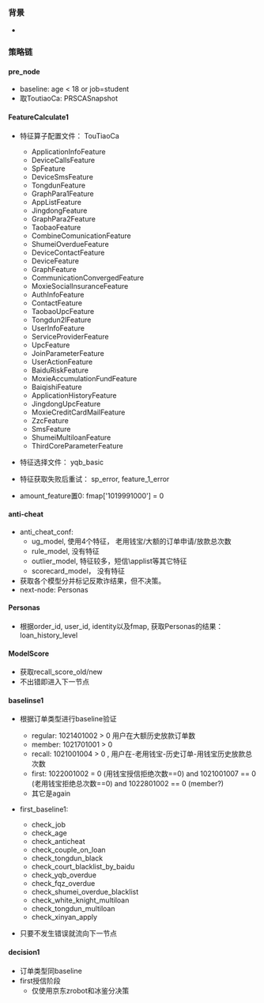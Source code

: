 ### 背景
- 

### 策略链
#### pre_node
- baseline: age < 18 or job=student
- 取ToutiaoCa: PRSCASnapshot

#### FeatureCalculate1
- 特征算子配置文件： TouTiaoCa  
    - ApplicationInfoFeature
    - DeviceCallsFeature
    - SpFeature
    - DeviceSmsFeature
    - TongdunFeature
    - GraphPara1Feature
    - AppListFeature
    - JingdongFeature
    - GraphPara2Feature
    - TaobaoFeature
    - CombineComunicationFeature
    - ShumeiOverdueFeature
    - DeviceContactFeature
    - DeviceFeature
    - GraphFeature
    - CommunicationConvergedFeature
    - MoxieSocialInsuranceFeature
    - AuthInfoFeature
    - ContactFeature
    - TaobaoUpcFeature
    - Tongdun2lFeature
    - UserInfoFeature
    - ServiceProviderFeature
    - UpcFeature
    - JoinParameterFeature
    - UserActionFeature
    - BaiduRiskFeature
    - MoxieAccumulationFundFeature
    - BaiqishiFeature
    - ApplicationHistoryFeature
    - JingdongUpcFeature
    - MoxieCreditCardMailFeature
    - ZzcFeature
    - SmsFeature
    - ShumeiMultiloanFeature
    - ThirdCoreParameterFeature
    
    
- 特征选择文件： yqb_basic
- 特征获取失败后重试： sp\_error,  feature\_1_error
- amount_feature置0: fmap['1019991000'] = 0

#### anti-cheat
- anti_cheat_conf:
   - ug_model, 使用4个特征， 老用钱宝/大额的订单申请/放款总次数
   - rule_model, 没有特征
   - outlier_model, 特征较多，短信\applist等其它特征
   - scorecard_model， 没有特征
- 获取各个模型分并标记反欺诈结果，但不决策。
- next-node: Personas

#### Personas
- 根据order_id, user_id, identity以及fmap, 获取Personas的结果： loan_history_level

#### ModelScore
- 获取recall_score_old/new
- 不出错即进入下一节点

#### baselinse1
- 根据订单类型进行baseline验证
    - regular: 1021401002 > 0 用户在大额历史放款订单数
    - member: 1021701001 > 0
    - recall: 1021001004 > 0 , 用户在-老用钱宝-历史订单-用钱宝历史放款总次数
    - first: 1022001002 = 0 (用钱宝授信拒绝次数==0) and 1021001007 == 0 (老用钱宝拒绝总次数==0) and 1022801002 == 0 (member?)
    - 其它是again
- first_baseline1:
    - check_job
    - check_age
    - check_anticheat
    - check_couple_on_loan
    - check_tongdun_black
    - check_court_blacklist_by_baidu
    - check_yqb_overdue
    - check_fqz_overdue
    - check_shumei_overdue_blacklist
    - check_white_knight_multiloan
    - check_tongdun_multiloan
    - check_xinyan_apply
    
- 只要不发生错误就流向下一节点

#### decision1
- 订单类型同baseline
- first授信阶段
    - 仅使用京东zrobot和冰鉴分决策
    
 
